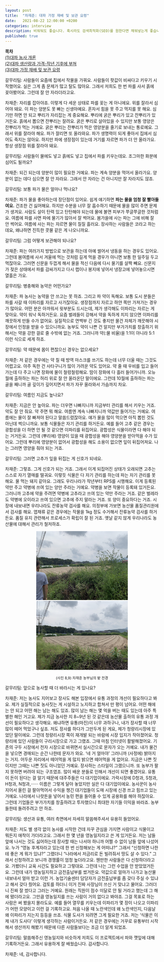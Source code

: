 ```yaml
---
layout: post
title:  "차재준: 대파 가정 재배 및 보관 요령"
date:   2021-08-22 12:00:00 +0200
categories: interview
description: 비워둬도 좋습니다. 혹시라도 검색최적화(SEO)를 원한다면 채워넣는게 좋습니다.
published: true
---
```

**목차**  
[(1)대파 농사 개론](https://pakiuki.github.io/interview/2021/08/22/farmingscallion1.html)  
[(2)대파 생산량과 가격-작년 기후에 부쳐](https://pakiuki.github.io/interview/2021/08/22/farmingscallion2.html)  
[(3)대파 가정 재배 및 보관 요령](https://pakiuki.github.io/interview/2021/08/22/farmingscallion3.html)   


갈무리팀: 사람들이 요즘에 집에서 작물을 가꿔요. 사람들이 팟값이 비싸다고 키우기 시작했어요. 실은 그게 좀 문제가 많고 탈도 많아요. 그래서 저희도 한 번 파를 사서 흙에 꽂아봤어요. 그런데 잘 안 자라더라고요.
 
차재준: 자리를 잡아야죠. 이렇게 다 세운 상태로 파를 꽂는 게 아니에요. 위를 잘라서 심어야 돼요. 이 파는 양분도 못 빠는 신생아예요. 혼자서 힘을 못 주고 먹지를 못 해요. 심기만 하면 안 되고 뿌리가 자리잡는 게 중요해요. 뿌리에 굵은 뿌리가 있고 잔뿌리가 있거든요. 흙에서 뽑으면 잔뿌리는 잘려요. 굵은 뿌리로 살아있을 수 있지만 보통 영양은 잔뿌리가 먹는 거예요. 굵은 뿌리는 잔뿌리가 먹은 영양분을 줄기로 보내는 통로예요. 그래서 위를 잘라야 해요. 파가 잘리면 또 올라와요. 파가 생명력이 되게 좋아서 집에서 심어도 죽지는 않아요. 하지만 파에 생장점이 있는데 거기를 자르면 파가 더 안 올라가요. 항상 생장점 위를 잘라야 돼요.

갈무리팀: 사람들이 물에도 넣고 흙에도 넣고 집에서 파를 키우는데요. 조그마한 화분에 심어도 될까요?

차재준: 되긴 되는데 양분이 많이 필요한 거예요. 파는 계속 양분을 먹어서 올라가요. 양분이 없는 데다 심으면 잘 안 자라요. 그래서 안 자라는 건 아니지만 잘 자라지도 않죠.

갈무리팀: 보통 파가 물은 얼마나 먹나요?
 
차재준: 파가 물을 좋아하는데 장단점이 있어요. 쉽게 얘기하면 **파는 물을 엄청 잘 빨아들여요.** 건조한 건 싫어해요. 하지만 수분을 너무 잘 흡수하기 때문에 물을 많이 주면 문제가 생겨요. 사람도 살이 탄력 있고 탄탄해야 되는데 물에 불면 피부가 쭈글쭈글한 것처럼요. 여름에 파를 사면 파에 물기가 많아서 잘 썩어요. 봄가을에 사는 파는 그에 비해 잘 안 썩어요. 여름에 사는 파는 자르면 물이 질질 흘러요. 장사하는 사람들은 코라고 하는데요, 왜냐하면 진득한 콧물 같은 게 나오니까요.
 
갈무리팀: 그럼 어떻게 보관해야 되나요?
 
차재준: 파는 여러가지 방법으로 보관을 하는데 아예 썰어서 냉동을 하는 경우도 있어요. 그런데 봄여름에 사서 겨울에 먹는 것처럼 길게 먹을 경우가 아니면 보통 한 일주일 두고 먹잖아요. 그러면 신문을 두껍게 해서 물을 적신 다음에 다시 물기를 살짝 빼요. 신문지가 젖은 상태에서 파를 감싸가지고 다시 랩이나 봉지에 넣어서 냉장고에 넣어놓으시면 열흘은 가요.
 
갈무리팀: 병충해와 농약은 어떤가요?
 
차재준: 파 농사는 농약을 안 쓰고는 못 하죠. 그리고 파 약이 독해요. 보통 도시 분들은 파를 사갈 때 이파리를 자르고 사가잖아요. 생장점까지 자르고 하얀 쪽만 가져가는 경우가 많아요. 어떤 분은 아까워서 윗부분도 드시는데, 제가 생각해도 이파리는 자르는 게 맞아요. 약이 워낙 독하거든요. 
요즘 벌레들이 강해서 약을 독하게 치지 않으면 이파리를 깨끗하게 만들 수가 없어요. 실질적으로 연백부 긴 것도 좋지만 물건 자체가 깨끗해야 시장에서 인정을 받을 수 있으니까요. 농부도 약이 나쁜 건 알지만 부가가치를 창출하기 위해서는 약을 강한 걸로 줄 수밖에 없는 거죠. 그러니까 약(:물 비율)을 1:1이 아니라 5:1 이런 식으로 세게 하죠.
 
갈무리팀: 약 때문에 몸이 편찮으신 경우는 없으세요?
 
차재준: 저 같은 경우에는 약 칠 때 방역 마스크를 쓰기도 하는데 너무 더울 때는 그것도 어렵고요. 아주 독한 건 사타구니가 많이 가려운 약도 있어요. 약 줄 때 우비를 입고 들어가는데 다 주고 나면 장화에 물이 철렁철렁해요. 땀이 장화에 다 흘러 들어가니까. 오뉴월에 출하하는 파는 허리 위로 잘 안 올라온단 말이에요. 그런데 10월에 출하하는 파는 골을 째니까 골 깊이가 깊어지면서 파가 자꾸 올라와서 가슴까지 차요. 
 
갈무리팀: 여름인 지금도 높나요?
 
차재준: 지금은 안 높아요. 파는 더우면 나빠지니까 지금부터 관리를 해서 키우는 거죠. 약도 잘 안 줘요. 약 주면 뭐 해요. 여름엔 계속 나빠지니까 약값만 들어가는 거예요. 여름에는 물이 잘 빠져야 된다고 말씀드렸잖아요. 얘가 물을 많이 먹으면 아직 뽑힌 것도 아닌데 썩으니까요.
보통 식물들은 자기 관리를 하거든요. 예를 들어 고추 같은 경우는 광합성을 더 하면 안 될 것 같으면 이파리를 뒤집어요. 광합성은 식물이라면 다 해야 되는 거거든요. 그런데 (뿌리에) 영양이 있을 때 광합성을 해야 영양분을 받아먹을 수가 있어요. 그런데 뿌리에 영양분이 없어서 광합성을 해도 소용이 없으면 잎이 뒤집어져요. 나는 그러면 영양을 줘야 되는 거죠.
 
갈무리팀: 그러면 고추가 잎을 뒤집는 게 신호가 되네요.
 
차재준: 그렇죠. 그게 신호가 되는 거죠. 그래서 이게 되집어진 상태가 오래되면 고추는 스스로 자기 열매를 떨궈요. 이렇듯 식물은 다 자기 관리를 하는데 파는 자기 관리를 못 해요. 물 먹는 돼지 같아요.
그래도 우리나라가 작년부터 RPS를 시행해요. 이게 등록된 약만 주고 약병에 쓰여 있는 양만 주라는 거예요. 약병을 보면 작물이 등록돼 있거든요. 그러니까 고추에 약을 주려면 약병에 고추라고 쓰여 있는 약만 주라는 거죠. 같은 벌레라도 약병에 오이라고 쓰여 있으면 고추에 주지 말라는 거죠. 또 양이 중요하다는 거죠. 시장에 내보내면 우리나라도 잔류농약 검사를 해요. 의정부에 가보면 농산물 품질관리원에서 검사를 해요. 엽채류 같은 경우에는 작물을 1kg 정도 수거해서 잔류농약 검사를 하거든요. 품질 유지 관련해서 프로세스가 확립이 잘 된 거죠. 옛날 같지 않게 우리나라도 농산물에 대해서 관리가 철저하죠.

<p align="center">
  <img src="/asset/images/interviews/Chajaejun/bean.jpg" width="300px" />
  <img src="/asset/images/interviews/Chajaejun/bean2.jpg" width="300px" />
</p>
<p align="center">
<small>
(사진 8,9) 차재준 농부님의 밭 전경
</small></p>
 
갈무리팀: 앞으로 농사할 때 더 바라시는 게 있나요?
 
차재준: 저는 농사도 지어보고 장사도 해본 입장에서 유통 과정의 개선이 필요하다고 봐요. 제가 실질적으로 농사짓는 게 시설하고 노지하고 합쳐서 만 평이 넘어요. 어떤 해에는 안 되고 어떤 해는 남는 해도 있죠. 많이 남는 해는 몇 억을 버는 때도 있는데 아주 특별한 해인 거고요. 제가 지금 농사한 지 8~9년 된 것 같은데 농산물 출하의 유통 과정 개선이 필요하다고 생각해요. 왜냐하면 유통(마진)이 너무 과하구나, 내가 장사할 때 너무 많이 떼어 먹었구나 싶죠.
저도 장사를 하다가 그만두게 된 게요, 제가 청량리시장에 있었단 말이에요. 그런데 청량리시장 쪽이 재개발 되는 바람에 시장 입지가 작아졌어요. 청량리에 있던 사람들이 구리시장으로 가고 그랬죠. 그때 마침 인터넷이 활발해졌어요. 기존의 구두 시장에서 전자 시장으로 바뀌면서 실시간으로 문자가 오는 거예요. 내가 물건을 넣으면 경매되는 순간 나한테 문자가 와요. ‘네 거 얼마야’ 그러니까 (사정에) 밝아지는 거지. 어두운 자리에서 떼어먹을 게 많지 밝으면 떼어먹을 게 없어요. 지금은 나쁜 짓이지만 그때는 나쁜 짓도 아니었던 거예요. 장사하는 스타일이 그랬으니까. 또 농부가 팔지 못하면 버려야 되는 구조였죠. 많이 배운 분들로 인해서 개선이 되면 좋겠어요.
유통이 돈이 된다는 걸 알기 때문에 대주주들은 다 대기업이에요. 가락시장에 D청과, S청과, H청과, N청과,······ 이름은 그렇게 달아 놓았지만 실은 다 대기업이에요. 농사꾼이 농사지어서 올린 걸 팔아먹어서 수익을 챙긴 대기업들이 도매 시장에 신경 쓰고 힘쓰고 있는 거예요. 나라에서 나랏돈을 넣어서 농민 편을 들어줄 수 있게 공용화를 해야 하잖아요. 그런데 기업들은 부가가치를 창출하려고 투자했으니 최대한 자기들 이익을 바라죠. 농부들한테 돌려주려고 안 하죠.
 
갈무리팀: 생산과 유통, 여러 측면에서 자세히 말씀해주셔서 유용히 들었어요.
 
차재준: 저도 별 생각 없이 농사를 시작한 건데 자꾸 관심을 가지면 사람이고 식물이고 뭐든지 애착이 가더라고요. 그래서 한 몇 년을 영농일지라고 쓴 게 있거든요. 저는 남들 앞에 나서는 것도 싫어하는데 장사할 때는 나서야 하니까 어쩔 수 없이 남들 앞에 나섰어요. 누가 “영농 후계자라고 있는데 한 번 신청해보는 게 어떠냐?” 그래서 “신청하면 나한테 좋은 게 뭐가 있냐?” 그랬더니 “나라에서 저금리로 돈 빌려줘서 땅도 살 수 있다.” 그래서 신청하려고 보니까 경쟁률이 엄청 높더라고요. 웬만한 사람들은 다 신청하더라고요. 가봤더니 교육 시간도 필요하고 그렇대요. 그런데 나는 그런 수업을 안 받았었거든요. 
그런데 내가 영농일지하고 금전출납부를 썼거든요. 약값으로 얼마가 나가고 농산물 내보내서 얼마 받고 이런 거. 농업기술센터 담당자가 금전출납부를 좀 갖다 주실 수 있냐고 해서 갖다 줬어요. 검토를 하더니 이거 진짜 사장님이 쓰신 거 맞냐고 물어요. 그러더니 진짜 잘 썼다고 그러는 거예요. 원래는 직원이 점수 미달로 안 될 거라고 했는데 그 해에 됐더라고요. 그만큼 영농일지를 쓰는 사람이 거의 없다고 봐야죠. 그걸 목표로 하는 사람은 써 봤을지 몰라도요. 
예를 들어 열무를 키우는데 이파리가 몇 장이 나오고 이파리가 어떤 모양이고 이런 걸 기록하고요. 처음 나올 때 노란색인데 왜 노란색인지, 다음날 왜 이파리가 지는지 등등을 쓰죠. 식물 도사가 되려면 그게 필요한 거죠. 저는 ‘식물은 이제 내가 도사다’ 이렇게 생각하는 사람이거든요. 저 같은 경우에는 거꾸로 유통부터 시작해서 생산까지 해봤기 때문에 다른 사람들보다는 조금 더 알게 되었죠.
 
갈무리팀: 말씀해주신 영농일지와 비슷하게 저희도 이 프로젝트에서 파와 깻잎에 대해 기록하거든요. 그래서 유용하게 잘 배웠습니다. 감사합니다.
 
차재준: 네, 감사합니다.

  
  